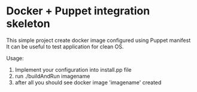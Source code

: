 Docker + Puppet integration skeleton 
=====

This simple project create docker image configured using Puppet manifest
It can be useful to test application for clean OS.

Usage:
1. Implement your configuration into install.pp file
2. run
./buildAndRun imagename
3. after all you should see docker image 'imagename' created
